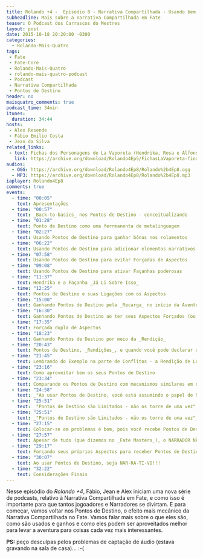 ```yaml
---
title: Rolando +4 -  Episódio 8 - Narrativa Compartilhada - Usando bem seus pontos de Destino
subheadline: Mais sobre a narrativa Compartilhada em Fate
teaser: O Podcast dos Carrascos do Mestres
layout: post
date: 2015-10-18 20:20:00 -0300
categories:
  - Rolando-Mais-Quatro
tags:
 - Fate
 - Fate-Core
 - Rolando-Mais-Quatro
 - rolando-mais-quatro-podcast
 - Podcast
 - Narrativa Compartilhada
 - Pontos de Destino
header: no
maisquatro_comments: true 
podcast_time: 34min
itunes:
  duration: 34:44
hosts:
 - Alex Resende
 - Fábio Emilio Costa
 - Jean da Silva
related_links:
 - text: Fichas dos Personagens de La Vaporeta (Hendrika, Rosa e Alfonso)
   link: https://archive.org/download/Rolando4Ep5/FichasLaVaporeta-final.pdf
audios:
  - OGG: https://archive.org/download/Rolando4Ep8/Rolando%2b4Ep8.ogg
  - MP3: https://archive.org/download/Rolando4Ep8/Rolando%2b4Ep8.mp3
iaplayer: Rolando4Ep8
comments: true
events:
  - time: "00:05"
    text: Apresentações
  - time: "00:57"
    text: _Back-to-basics_ nos Pontos de Destino - conceitualizando
  - time: "01:28"
    text: Ponto de Destino como uma ferrmanenta de metalinguagem
  - time: "02:27"
    text: Usando Pontos de Destino para ganhar bônus nos rolamentos
  - time: "06:22"
    text: Usando Pontos de Destino para adicionar elementos narrativos interessantes
  - time: "07:58"
    text: Usando Pontos de Destino para evitar Forçadas de Aspectos
  - time: "09:08"
    text: Usando Pontos de Destino para ativar Façanhas poderosas
  - time: "11:37"
    text: Hendrika e a Façanha _Já Li Sobre Isso_
  - time: "12:25"
    text: Pontos de Destino e suas Ligações com os Aspectos
  - time: "15:00"
    text: Ganhando Pontos de Destino pela _Recarga_ no início da Aventura (ou _por que o Batman não consegue controlar seu destino?_)
  - time: "16:30"
    text: Ganhando Pontos de Destino ao ter seus Aspectos Forçados (ou _por que às vezes é bom se ferrar_)
  - time: "17:35"
    text: Forçada dupla de Aspectos
  - time: "18:23"
    text: Ganhando Pontos de Destino por meio da _Rendição_
  - time: "20:43"
    text: Pontos de Destino, _Rendições_, e quando você pode declarar uma (e como manter um vilão salvo)
  - time: "21:45"
    text: Lembrando do Exemplo na parte de Conflitos - a Rendição de Lugano
  - time: "23:16"
    text: Como aproveitar bem os seus Pontos de Destino
  - time: "23:34"
    text: Comparando os Pontos de Destino com mecanismos similares em outros RPG
  - time: "24:58"
    text: _"Ao usar Pontos de Destino, você está assumindo o papel de Narrador"_
  - time: "25:51"
    text: _"Pontos de Destino são Limitados - não os torre de uma vez"_
  - time: "25:51"
    text: _"Pontos de Destino são Limitados - não os torre de uma vez"_
  - time: "27:15"
    text: Colocar-se em problemas é bom, pois você recebe Pontos de Destino
  - time: "27:57"
    text: Apesar de tudo (que dizemos no _Fate Masters_), o NARRADOR NÃO JOGA CONTRA VOCÊ!
  - time: "29:17"
    text: Forçando seus próprios Aspectos para receber Pontos de Destino voluntariamente e Forçadas Retroativas
  - time: "30:07"
    text: Ao usar Pontos de Destino, seja NAR-RA-TI-VO!!!
  - time: "32:22"
    text: Considerações Finais
---
```


Nesse episódio  do _Rolando +4_, Fábio,  Jean e Alex iniciam  uma nova
série de podcasts, relativo à  Narrativa Compartilhada em Fate, e como
isso  é  importante  para  que   tantos  jogoadores  e  Narradores  se
divirtam. E para começar, vamos voltar nos Pontos de Destino, o efeito
mais mecânico  da Narrativa  Compartilhada no  Fate. Vamos  falar mais
sobre o que eles  são, como são usados e ganhos e  como eles podem ser
aproveitados melhor  para levar a  aventura para coisas cada  vez mais
interessantes.

**PS:** peço  desculpas pelos problemas  de captação de  áudio (estava
  gravando na sala de casa)... :-(
